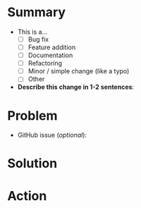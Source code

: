 <!--
    Hello! Thanks for submitting a pull request to MobArena. We appreciate your
    time and interest in helping our project!

    Use this template to help us review your change. Not everything is required,
    depending on your change. Keep or delete what is relevant for your change.
    Remember that it helps us review if you give more helpful info for us to
    understand your change.
 -->

# Summary

<!--
    Update the checkbox for the type of contribution you are making. To choose
    an option, add an X to the box. For example, if it's a bug fix, do this:

    * [X] Bug fix
 -->

* This is a…
    * [ ] Bug fix
    * [ ] Feature addition
    * [ ] Documentation
    * [ ] Refactoring
    * [ ] Minor / simple change (like a typo)
    * [ ] Other
* **Describe this change in 1-2 sentences**:


# Problem

<!-- 
    Anything that helps us understand why you are making this change goes here.
    What problem are you trying to fix? What does this change address?
 -->

* GitHub issue (_optional_):


# Solution

<!--
    The details of your change. Talk about technical details, considerations, or
    other interesting points. If you have a lot to say, be more detailed in this
    section.
 -->


# Action

<!--
    Other than merging your change, do you want / need us to do anything else
    with your change? This could include reviewing a specific part of your PR.
 -->


